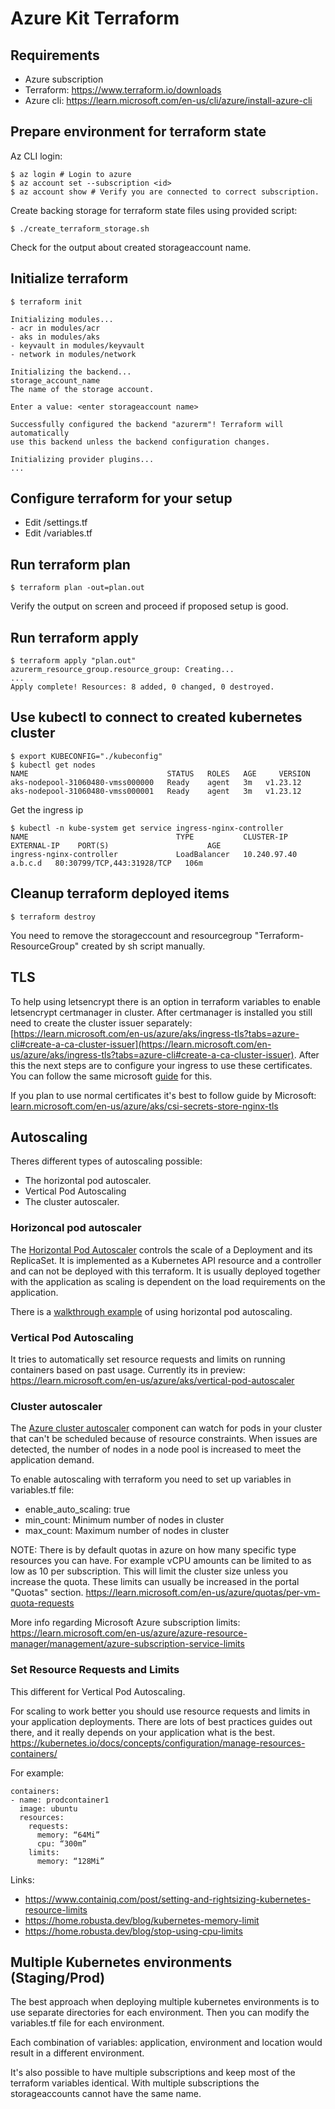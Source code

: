 # Azure Kit Terraform
## Requirements
* Azure subscription
* Terraform: https://www.terraform.io/downloads
* Azure cli: https://learn.microsoft.com/en-us/cli/azure/install-azure-cli
## Prepare environment for terraform state

Az CLI login:

    $ az login # Login to azure
    $ az account set --subscription <id>
    $ az account show # Verify you are connected to correct subscription.

Create backing storage for terraform state files using provided script:

    $ ./create_terraform_storage.sh
Check for the output about created storageaccount name.
    
## Initialize terraform    
    $ terraform init

    Initializing modules...
    - acr in modules/acr
    - aks in modules/aks
    - keyvault in modules/keyvault
    - network in modules/network

    Initializing the backend...
    storage_account_name
    The name of the storage account.
    
    Enter a value: <enter storageaccount name>

    Successfully configured the backend "azurerm"! Terraform will automatically
    use this backend unless the backend configuration changes.

    Initializing provider plugins...
    ...
## Configure terraform for your setup
* Edit /settings.tf
* Edit /variables.tf

## Run terraform plan
    $ terraform plan -out=plan.out
Verify the output on screen and proceed if proposed setup is good.

## Run terraform apply
    $ terraform apply "plan.out"
    azurerm_resource_group.resource_group: Creating...
    ...
    Apply complete! Resources: 8 added, 0 changed, 0 destroyed.


## Use kubectl to connect to created kubernetes cluster
    $ export KUBECONFIG="./kubeconfig"
    $ kubectl get nodes
    NAME                               STATUS   ROLES   AGE     VERSION
    aks-nodepool-31060480-vmss000000   Ready    agent   3m   v1.23.12
    aks-nodepool-31060480-vmss000001   Ready    agent   3m   v1.23.12


Get the ingress ip

    $ kubectl -n kube-system get service ingress-nginx-controller 
    NAME                                 TYPE           CLUSTER-IP      EXTERNAL-IP    PORT(S)                      AGE
    ingress-nginx-controller             LoadBalancer   10.240.97.40    a.b.c.d   80:30799/TCP,443:31928/TCP   106m

## Cleanup terraform deployed items
    $ terraform destroy
You need to remove the storageccount and resourcegroup "Terraform-ResourceGroup" created by sh script manually.

## TLS
To help using letsencrypt there is an option in terraform variables to enable letsencrypt certmanager in cluster.
After certmanager is installed you still need to create the cluster issuer separately: [https://learn.microsoft.com/en-us/azure/aks/ingress-tls?tabs=azure-cli#create-a-ca-cluster-issuer](https://learn.microsoft.com/en-us/azure/aks/ingress-tls?tabs=azure-cli#create-a-ca-cluster-issuer).
After this the next steps are to configure your ingress to use these certificates. You can follow the same microsoft [guide](https://learn.microsoft.com/en-us/azure/aks/ingress-tls?tabs=azure-cli#update-your-ingress-routes) for this. 

If you plan to use normal certificates it's best to follow guide by Microsoft: [learn.microsoft.com/en-us/azure/aks/csi-secrets-store-nginx-tls](learn.microsoft.com/en-us/azure/aks/csi-secrets-store-nginx-tls)

## Autoscaling
Theres different types of autoscaling possible:
- The horizontal pod autoscaler.
- Vertical Pod Autoscaling
- The cluster autoscaler.

### Horizoncal pod autoscaler
The [Horizontal Pod Autoscaler](https://kubernetes.io/docs/tasks/run-application/horizontal-pod-autoscale/) controls the scale of a Deployment and its ReplicaSet.
It is implemented as a Kubernetes API resource and a controller and can not be deployed with this terraform.
It is usually deployed together with the application as scaling is dependent on the load requirements on the application.

There is a [walkthrough example](https://kubernetes.io/docs/tasks/run-application/horizontal-pod-autoscale-walkthrough/) of using horizontal pod autoscaling.

### Vertical Pod Autoscaling
It tries to automatically set resource requests and limits on running containers based on past usage.
Currently its in preview: https://learn.microsoft.com/en-us/azure/aks/vertical-pod-autoscaler

### Cluster autoscaler
The [Azure cluster autoscaler](https://learn.microsoft.com/en-us/azure/aks/cluster-autoscaler) component can watch for pods in your cluster that can't be scheduled because of resource constraints.
When issues are detected, the number of nodes in a node pool is increased to meet the application demand.

To enable autoscaling with terraform you need to set up variables in variables.tf file:
- enable_auto_scaling: true
- min_count: Minimum number of nodes in cluster
- max_count: Maximum number of nodes in cluster

NOTE: There is by default quotas in azure on how many specific type resources you can have.
For example vCPU amounts can be limited to as low as 10 per subscription.
This will limit the cluster size unless you increase the quota.
These limits can usually be increased in the portal "Quotas" section.
https://learn.microsoft.com/en-us/azure/quotas/per-vm-quota-requests

More info regarding Microsoft Azure subscription limits: https://learn.microsoft.com/en-us/azure/azure-resource-manager/management/azure-subscription-service-limits
### Set Resource Requests and Limits
This different for Vertical Pod Autoscaling.

For scaling to work better you should use resource requests and limits in your application deployments.
There are lots of best practices guides out there, and it really depends on your application what is the best.
https://kubernetes.io/docs/concepts/configuration/manage-resources-containers/

For example:

    containers:
    - name: prodcontainer1
      image: ubuntu
      resources:
        requests:
          memory: “64Mi”
          cpu: “300m”
        limits:                              
          memory: “128Mi”
Links:
- https://www.containiq.com/post/setting-and-rightsizing-kubernetes-resource-limits
- https://home.robusta.dev/blog/kubernetes-memory-limit
- https://home.robusta.dev/blog/stop-using-cpu-limits

## Multiple Kubernetes environments (Staging/Prod)
The best approach when deploying multiple kubernetes environments is to use separate directories for each environment.
Then you can modify the variables.tf file for each environment.

Each combination of variables: application, environment and location would result in a different environment.

It's also possible to have multiple subscriptions and keep most of the terraform variables identical.
With multiple subscriptions the storageaccounts cannot have the same name.